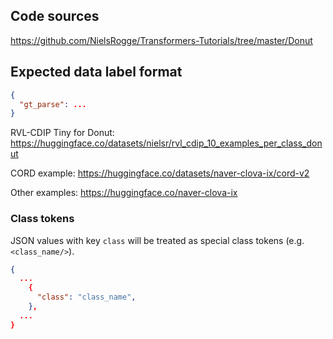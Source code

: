## Code sources

https://github.com/NielsRogge/Transformers-Tutorials/tree/master/Donut

## Expected data label format

```json
{
  "gt_parse": ...
}
```

RVL-CDIP Tiny for Donut:
https://huggingface.co/datasets/nielsr/rvl_cdip_10_examples_per_class_donut

CORD example:
https://huggingface.co/datasets/naver-clova-ix/cord-v2

Other examples:
https://huggingface.co/naver-clova-ix

### Class tokens

JSON values with key `class` will be treated as special class tokens (e.g. `<class_name/>`).

```json
{
  ...
    {
      "class": "class_name",
    },
  ...
}
```
